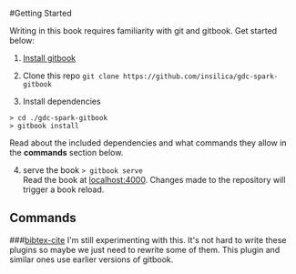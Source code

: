 #Getting Started

Writing in this book requires familiarity with git and gitbook. Get started below:

1. [Install gitbook](https://github.com/GitbookIO/gitbook/blob/master/docs/setup.md)

2. Clone this repo
 `git clone https://github.com/insilica/gdc-spark-gitbook`

3. Install dependencies  
  ```
  > cd ./gdc-spark-gitbook
  > gitbook install
  ```
  Read about the included dependencies and what commands they allow in the **commands** section below.

4. serve the book `> gitbook serve`  
Read the book at [localhost:4000](localhost:4000).  Changes made to the repository will trigger a book reload.

## Commands

###[bibtex-cite](https://plugins.gitbook.com/plugin/bibtex-cite)
I'm still experimenting with this.  It's not hard to write these plugins so maybe we just need to rewrite some of them.  This plugin and similar ones use earlier versions of gitbook.